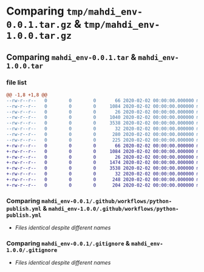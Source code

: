 # Comparing `tmp/mahdi_env-0.0.1.tar.gz` & `tmp/mahdi_env-1.0.0.tar.gz`

## Comparing `mahdi_env-0.0.1.tar` & `mahdi_env-1.0.0.tar`

### file list

```diff
@@ -1,8 +1,8 @@
--rw-r--r--   0        0        0       66 2020-02-02 00:00:00.000000 mahdi_env-0.0.1/.gitattributes
--rw-r--r--   0        0        0     1084 2020-02-02 00:00:00.000000 mahdi_env-0.0.1/.github/workflows/python-publish.yml
--rw-r--r--   0        0        0       26 2020-02-02 00:00:00.000000 mahdi_env-0.0.1/src/mahdi_env/__init__.py
--rw-r--r--   0        0        0     1040 2020-02-02 00:00:00.000000 mahdi_env-0.0.1/src/mahdi_env/env.py
--rw-r--r--   0        0        0     3538 2020-02-02 00:00:00.000000 mahdi_env-0.0.1/.gitignore
--rw-r--r--   0        0        0       32 2020-02-02 00:00:00.000000 mahdi_env-0.0.1/README.md
--rw-r--r--   0        0        0      280 2020-02-02 00:00:00.000000 mahdi_env-0.0.1/pyproject.toml
--rw-r--r--   0        0        0      225 2020-02-02 00:00:00.000000 mahdi_env-0.0.1/PKG-INFO
+-rw-r--r--   0        0        0       66 2020-02-02 00:00:00.000000 mahdi_env-1.0.0/.gitattributes
+-rw-r--r--   0        0        0     1084 2020-02-02 00:00:00.000000 mahdi_env-1.0.0/.github/workflows/python-publish.yml
+-rw-r--r--   0        0        0       26 2020-02-02 00:00:00.000000 mahdi_env-1.0.0/src/mahdi_env/__init__.py
+-rw-r--r--   0        0        0     1474 2020-02-02 00:00:00.000000 mahdi_env-1.0.0/src/mahdi_env/env.py
+-rw-r--r--   0        0        0     3538 2020-02-02 00:00:00.000000 mahdi_env-1.0.0/.gitignore
+-rw-r--r--   0        0        0       32 2020-02-02 00:00:00.000000 mahdi_env-1.0.0/README.md
+-rw-r--r--   0        0        0      248 2020-02-02 00:00:00.000000 mahdi_env-1.0.0/pyproject.toml
+-rw-r--r--   0        0        0      204 2020-02-02 00:00:00.000000 mahdi_env-1.0.0/PKG-INFO
```

### Comparing `mahdi_env-0.0.1/.github/workflows/python-publish.yml` & `mahdi_env-1.0.0/.github/workflows/python-publish.yml`

 * *Files identical despite different names*

### Comparing `mahdi_env-0.0.1/.gitignore` & `mahdi_env-1.0.0/.gitignore`

 * *Files identical despite different names*

